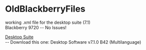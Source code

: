 # OldBlackberryFiles
working .xml file for the desktop suite (7.1) </br>
Blackberry 9720 -- No Issues!


<a href="https://archive.org/details/blackberry-desktop-software_202112">Desktop Suite</a></br>
-- Download this one: Desktop Software v7.1.0 B42 (Multilanguage)</br>

